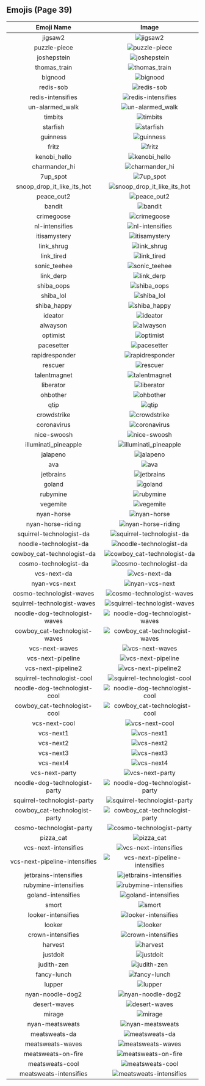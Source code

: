 
  ## Emojis (Page 39)
  |Emoji Name|Image|
  | :-: | :-: |
  |jigsaw2| ![jigsaw2](/output/jigsaw2.png)|
  |puzzle-piece| ![puzzle-piece](/output/puzzle-piece)|
  |joshepstein| ![joshepstein](/output/joshepstein.png)|
  |thomas_train| ![thomas_train](/output/thomas_train.png)|
  |bignood| ![bignood](/output/bignood.gif)|
  |redis-sob| ![redis-sob](/output/redis-sob.png)|
  |redis-intensifies| ![redis-intensifies](/output/redis-intensifies.gif)|
  |un-alarmed_walk| ![un-alarmed_walk](/output/un-alarmed_walk.gif)|
  |timbits| ![timbits](/output/timbits.png)|
  |starfish| ![starfish](/output/starfish.jpg)|
  |guinness| ![guinness](/output/guinness.png)|
  |fritz| ![fritz](/output/fritz.png)|
  |kenobi_hello| ![kenobi_hello](/output/kenobi_hello.png)|
  |charmander_hi| ![charmander_hi](/output/charmander_hi.png)|
  |7up_spot| ![7up_spot](/output/7up_spot.png)|
  |snoop_drop_it_like_its_hot| ![snoop_drop_it_like_its_hot](/output/snoop_drop_it_like_its_hot.gif)|
  |peace_out2| ![peace_out2](/output/peace_out2.gif)|
  |bandit| ![bandit](/output/bandit.gif)|
  |crimegoose| ![crimegoose](/output/crimegoose.png)|
  |nl-intensifies| ![nl-intensifies](/output/nl-intensifies.gif)|
  |itisamystery| ![itisamystery](/output/itisamystery.jpg)|
  |link_shrug| ![link_shrug](/output/link_shrug.png)|
  |link_tired| ![link_tired](/output/link_tired.png)|
  |sonic_teehee| ![sonic_teehee](/output/sonic_teehee.gif)|
  |link_derp| ![link_derp](/output/link_derp.png)|
  |shiba_oops| ![shiba_oops](/output/shiba_oops.png)|
  |shiba_lol| ![shiba_lol](/output/shiba_lol.png)|
  |shiba_happy| ![shiba_happy](/output/shiba_happy.png)|
  |ideator| ![ideator](/output/ideator.png)|
  |alwayson| ![alwayson](/output/alwayson.png)|
  |optimist| ![optimist](/output/optimist.png)|
  |pacesetter| ![pacesetter](/output/pacesetter.png)|
  |rapidresponder| ![rapidresponder](/output/rapidresponder.png)|
  |rescuer| ![rescuer](/output/rescuer.png)|
  |talentmagnet| ![talentmagnet](/output/talentmagnet.png)|
  |liberator| ![liberator](/output/liberator.png)|
  |ohbother| ![ohbother](/output/ohbother.png)|
  |qtip| ![qtip](/output/qtip.png)|
  |crowdstrike| ![crowdstrike](/output/crowdstrike.png)|
  |coronavirus| ![coronavirus](/output/coronavirus.png)|
  |nice-swoosh| ![nice-swoosh](/output/nice-swoosh.png)|
  |illuminati_pineapple| ![illuminati_pineapple](/output/illuminati_pineapple.png)|
  |jalapeno| ![jalapeno](/output/jalapeno.jpg)|
  |ava| ![ava](/output/ava.jpg)|
  |jetbrains| ![jetbrains](/output/jetbrains.png)|
  |goland| ![goland](/output/goland.png)|
  |rubymine| ![rubymine](/output/rubymine.png)|
  |vegemite| ![vegemite](/output/vegemite.jpg)|
  |nyan-horse| ![nyan-horse](/output/nyan-horse)|
  |nyan-horse-riding| ![nyan-horse-riding](/output/nyan-horse-riding.gif)|
  |squirrel-technologist-da| ![squirrel-technologist-da](/output/squirrel-technologist-da.png)|
  |noodle-technologist-da| ![noodle-technologist-da](/output/noodle-technologist-da.png)|
  |cowboy_cat-technologist-da| ![cowboy_cat-technologist-da](/output/cowboy_cat-technologist-da.png)|
  |cosmo-technologist-da| ![cosmo-technologist-da](/output/cosmo-technologist-da.png)|
  |vcs-next-da| ![vcs-next-da](/output/vcs-next-da.png)|
  |nyan-vcs-next| ![nyan-vcs-next](/output/nyan-vcs-next.gif)|
  |cosmo-technologist-waves| ![cosmo-technologist-waves](/output/cosmo-technologist-waves.gif)|
  |squirrel-technologist-waves| ![squirrel-technologist-waves](/output/squirrel-technologist-waves.gif)|
  |noodle-dog-technologist-waves| ![noodle-dog-technologist-waves](/output/noodle-dog-technologist-waves.gif)|
  |cowboy_cat-technologist-waves| ![cowboy_cat-technologist-waves](/output/cowboy_cat-technologist-waves.gif)|
  |vcs-next-waves| ![vcs-next-waves](/output/vcs-next-waves.gif)|
  |vcs-next-pipeline| ![vcs-next-pipeline](/output/vcs-next-pipeline.png)|
  |vcs-next-pipeline2| ![vcs-next-pipeline2](/output/vcs-next-pipeline2.gif)|
  |squirrel-technologist-cool| ![squirrel-technologist-cool](/output/squirrel-technologist-cool.png)|
  |noodle-dog-technologist-cool| ![noodle-dog-technologist-cool](/output/noodle-dog-technologist-cool.png)|
  |cowboy_cat-technologist-cool| ![cowboy_cat-technologist-cool](/output/cowboy_cat-technologist-cool.png)|
  |vcs-next-cool| ![vcs-next-cool](/output/vcs-next-cool.png)|
  |vcs-next1| ![vcs-next1](/output/vcs-next1.png)|
  |vcs-next2| ![vcs-next2](/output/vcs-next2.png)|
  |vcs-next3| ![vcs-next3](/output/vcs-next3.png)|
  |vcs-next4| ![vcs-next4](/output/vcs-next4.png)|
  |vcs-next-party| ![vcs-next-party](/output/vcs-next-party.gif)|
  |noodle-dog-technologist-party| ![noodle-dog-technologist-party](/output/noodle-dog-technologist-party.gif)|
  |squirrel-technologist-party| ![squirrel-technologist-party](/output/squirrel-technologist-party.gif)|
  |cowboy_cat-technologist-party| ![cowboy_cat-technologist-party](/output/cowboy_cat-technologist-party.gif)|
  |cosmo-technologist-party| ![cosmo-technologist-party](/output/cosmo-technologist-party.gif)|
  |pizza_cat| ![pizza_cat](/output/pizza_cat.jpg)|
  |vcs-next-intensifies| ![vcs-next-intensifies](/output/vcs-next-intensifies.gif)|
  |vcs-next-pipeline-intensifies| ![vcs-next-pipeline-intensifies](/output/vcs-next-pipeline-intensifies.gif)|
  |jetbrains-intensifies| ![jetbrains-intensifies](/output/jetbrains-intensifies.gif)|
  |rubymine-intensifies| ![rubymine-intensifies](/output/rubymine-intensifies.gif)|
  |goland-intensifies| ![goland-intensifies](/output/goland-intensifies.gif)|
  |smort| ![smort](/output/smort.jpg)|
  |looker-intensifies| ![looker-intensifies](/output/looker-intensifies.gif)|
  |looker| ![looker](/output/looker.png)|
  |crown-intensifies| ![crown-intensifies](/output/crown-intensifies.gif)|
  |harvest| ![harvest](/output/harvest.png)|
  |justdoit| ![justdoit](/output/justdoit.png)|
  |judith-zen| ![judith-zen](/output/judith-zen.png)|
  |fancy-lunch| ![fancy-lunch](/output/fancy-lunch.png)|
  |lupper| ![lupper](/output/lupper)|
  |nyan-noodle-dog2| ![nyan-noodle-dog2](/output/nyan-noodle-dog2.gif)|
  |desert-waves| ![desert-waves](/output/desert-waves.gif)|
  |mirage| ![mirage](/output/mirage)|
  |nyan-meatsweats| ![nyan-meatsweats](/output/nyan-meatsweats.gif)|
  |meatsweats-da| ![meatsweats-da](/output/meatsweats-da.png)|
  |meatsweats-waves| ![meatsweats-waves](/output/meatsweats-waves.gif)|
  |meatsweats-on-fire| ![meatsweats-on-fire](/output/meatsweats-on-fire.gif)|
  |meatsweats-cool| ![meatsweats-cool](/output/meatsweats-cool.png)|
  |meatsweats-intensifies| ![meatsweats-intensifies](/output/meatsweats-intensifies.gif)|
  